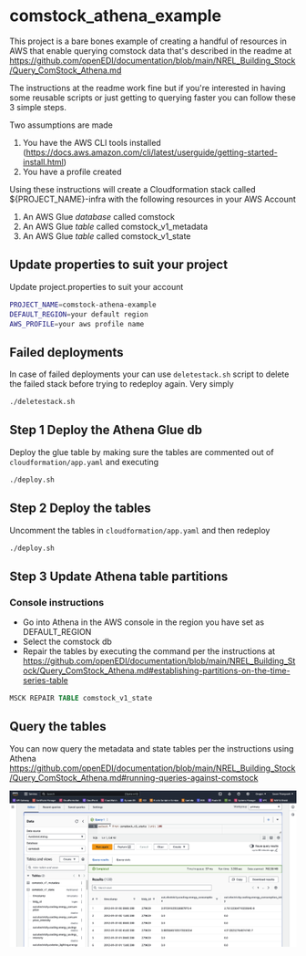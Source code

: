# comstock_athena_example
This project is a bare bones example of creating a handful of resources in AWS that enable querying comstock data that's described in the readme at https://github.com/openEDI/documentation/blob/main/NREL_Building_Stock/Query_ComStock_Athena.md

The instructions at the readme work fine but if you're interested in having some reusable scripts or just getting to querying faster you can follow these 3 simple steps.

Two assumptions are made
1. You have the AWS CLI tools installed (https://docs.aws.amazon.com/cli/latest/userguide/getting-started-install.html)
2. You have a profile created 

Using these instructions will create a Cloudformation stack called ${PROJECT_NAME}-infra with the following resources in your AWS Account
1. An AWS Glue _database_ called comstock
2. An AWS Glue _table_ called comstock_v1_metadata
3. An AWS Glue _table_ called comstock_v1_state

## Update properties to suit your project
Update project.properties to suit your account
```bash
PROJECT_NAME=comstock-athena-example
DEFAULT_REGION=your default region
AWS_PROFILE=your aws profile name
```

## Failed deployments
In case of failed deployments your can use ```deletestack.sh``` script to delete the failed stack before trying to redeploy again.  Very simply

```bash
./deletestack.sh
```

## Step 1 Deploy the Athena Glue db
Deploy the glue table by making sure the tables are commented out of ```cloudformation/app.yaml``` and executing

```bash
./deploy.sh
```

## Step 2 Deploy the tables
Uncomment the tables in ```cloudformation/app.yaml``` and then redeploy

```bash
./deploy.sh
```

## Step 3 Update Athena table partitions

### Console instructions
- Go into Athena in the AWS console in the region you have set as DEFAULT_REGION
- Select the comstock db
- Repair the tables by executing the command per the instructions at https://github.com/openEDI/documentation/blob/main/NREL_Building_Stock/Query_ComStock_Athena.md#establishing-partitions-on-the-time-series-table

```sql
MSCK REPAIR TABLE comstock_v1_state
```

## Query the tables
You can now query the metadata and state tables per the instructions using Athena
https://github.com/openEDI/documentation/blob/main/NREL_Building_Stock/Query_ComStock_Athena.md#running-queries-against-comstock

![](finished_view.png)